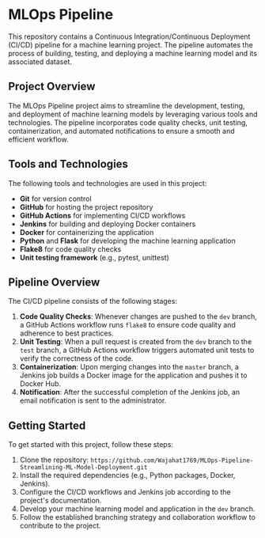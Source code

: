 # MLOps Pipeline

This repository contains a Continuous Integration/Continuous Deployment (CI/CD) pipeline for a machine learning project. The pipeline automates the process of building, testing, and deploying a machine learning model and its associated dataset.

## Project Overview

The MLOps Pipeline project aims to streamline the development, testing, and deployment of machine learning models by leveraging various tools and technologies. The pipeline incorporates code quality checks, unit testing, containerization, and automated notifications to ensure a smooth and efficient workflow.

## Tools and Technologies

The following tools and technologies are used in this project:

- **Git** for version control
- **GitHub** for hosting the project repository
- **GitHub Actions** for implementing CI/CD workflows
- **Jenkins** for building and deploying Docker containers
- **Docker** for containerizing the application
- **Python** and **Flask** for developing the machine learning application
- **Flake8** for code quality checks
- **Unit testing framework** (e.g., pytest, unittest)

## Pipeline Overview

The CI/CD pipeline consists of the following stages:

1. **Code Quality Checks**: Whenever changes are pushed to the `dev` branch, a GitHub Actions workflow runs `flake8` to ensure code quality and adherence to best practices.
2. **Unit Testing**: When a pull request is created from the `dev` branch to the `test` branch, a GitHub Actions workflow triggers automated unit tests to verify the correctness of the code.
3. **Containerization**: Upon merging changes into the `master` branch, a Jenkins job builds a Docker image for the application and pushes it to Docker Hub.
4. **Notification**: After the successful completion of the Jenkins job, an email notification is sent to the administrator.

## Getting Started

To get started with this project, follow these steps:

1. Clone the repository: `https://github.com/Wajahat1769/MLOps-Pipeline-Streamlining-ML-Model-Deployment.git`
2. Install the required dependencies (e.g., Python packages, Docker, Jenkins).
3. Configure the CI/CD workflows and Jenkins job according to the project's documentation.
4. Develop your machine learning model and application in the `dev` branch.
5. Follow the established branching strategy and collaboration workflow to contribute to the project.


